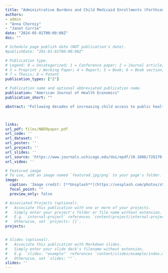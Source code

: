 ```yaml
---
title: "Administrative Burdens and Child Medicaid Enrollments (Forthcoming)"
authors:
- admin
- "Anna Chorniy"
- "Janet Currie"
date: "2024-05-01T00:00:00Z"
doi: ""

# Schedule page publish date (NOT publication's date).
#publishDate: "201-01-01T00:00:00Z"

# Publication type.
# Legend: 0 = Uncategorized; 1 = Conference paper; 2 = Journal article;
# 3 = Preprint / Working Paper; 4 = Report; 5 = Book; 6 = Book section;
# 7 = Thesis; 8 = Patent
publication_types: ["2"]

# Publication name and optional abbreviated publication name.
publication: "American Journal of Health Economics"
publication_short: ""

abstract: "Following decades of increasing child access to public health insurance, pre-pandemic enrollments fell in many states after 2016 and the number of uninsured children increased.  This study provides the first national, quantitative assessment of the role of administrative burdens in driving this drop in child health insurance coverage.  In addition, we identify the demographic groups of children who were most affected.   We show that regulations that increased administrative burdens placed on families reduced public health insurance coverage by a mean of 5.9% within six months following the implementation of these changes.  Declines were largest for Hispanic children, children with non-citizen parents, and children whose parents reported that they did not speak English well.   These reductions were separate from and in addition to enrollment declines among Hispanic children following the announcement of a new public charge rule in Sept. 2018."



links:
url_pdf: files/NBERpaper.pdf
url_code: ''
url_dataset: ''
url_poster: ''
url_project: ''
url_slides: ''
url_source: 'https://www.journals.uchicago.edu/doi/epdf/10.1086/728170'
url_video: ''

# Featured image
# To use, add an image named `featured.jpg/png` to your page's folder. 
image:
  caption: 'Image credit: [**Unsplash**](https://unsplash.com/photos/s9CC2SKySJM)'
  focal_point: ""
  preview_only: false

# Associated Projects (optional).
#   Associate this publication with one or more of your projects.
#   Simply enter your project's folder or file name without extension.
#   E.g. `internal-project` references `content/project/internal-project/index.md`.
#   Otherwise, set `projects: []`.
projects:


# Slides (optional).
#   Associate this publication with Markdown slides.
#   Simply enter your slide deck's filename without extension.
#   E.g. `slides: "example"` references `content/slides/example/index.md`.
#   Otherwise, set `slides: ""`.
slides: ''
---
```

